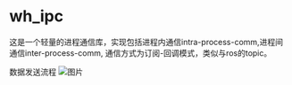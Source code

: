 # wh_ipc
这是一个轻量的进程通信库，实现包括进程内通信intra-process-comm,进程间通信inter-process-comm, 通信方式为订阅-回调模式，类似与ros的topic。



数据发送流程
![图片](https://user-images.githubusercontent.com/57535031/215344686-a9828ca1-67a2-41d5-9a70-c1568931fb8d.png)
